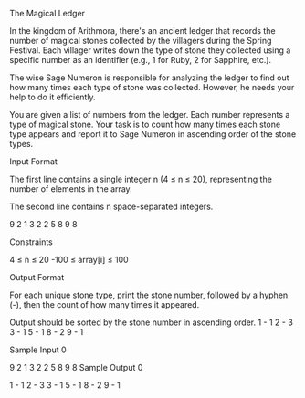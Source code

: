 The Magical Ledger


In the kingdom of Arithmora, there's an ancient ledger that records the number of magical stones collected by the villagers during the Spring Festival. Each villager writes down the type of stone they collected using a specific number as an identifier (e.g., 1 for Ruby, 2 for Sapphire, etc.).

The wise Sage Numeron is responsible for analyzing the ledger to find out how many times each type of stone was collected. However, he needs your help to do it efficiently.

You are given a list of numbers from the ledger. Each number represents a type of magical stone. Your task is to count how many times each stone type appears and report it to Sage Numeron in ascending order of the stone types.

Input Format

The first line contains a single integer n (4 ≤ n ≤ 20), representing the number of elements in the array.

The second line contains n space-separated integers.

9
2 1 3 2 2 5 8 9 8

Constraints

4 ≤ n ≤ 20
-100 ≤ array[i] ≤ 100

Output Format

For each unique stone type, print the stone number, followed by a hyphen (-), then the count of how many times it appeared.

Output should be sorted by the stone number in ascending order.
1 - 1
2 - 3
3 - 1
5 - 1
8 - 2
9 - 1

Sample Input 0

9
2 1 3 2 2 5 8 9 8
Sample Output 0

1 - 1
2 - 3
3 - 1
5 - 1
8 - 2
9 - 1
